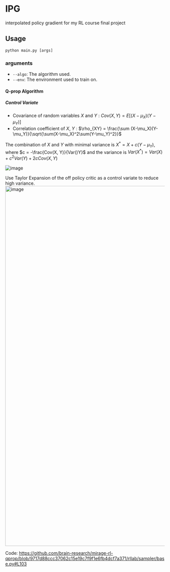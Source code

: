 # IPG
interpolated policy gradient for my RL course final project


## Usage
``python main.py [args]``

### arguments
- ``--algo``: The algorithm used.
- ``--env``: The environment used to train on.

#### Q-prop Algorithm

##### Control Variate
- Covariance of random variables $X$ and $Y$ : $Cov(X, Y) = E[(X-\mu_X)(Y-\mu_Y)]$
- Correlation coefficient of $X$, $Y$ : $\rho_{XY} = \frac{\sum (X-\mu_X)(Y-\mu_Y)}{\sqrt{\sum(X-\mu_X)^2\sum(Y-\mu_Y)^2}}$

The combination of $X$ and $Y$ with minimal variance is $X^* = X + c(Y - \mu_Y)$, where $c = -\frac{Cov(X, Y)}{Var()Y}$ and the variance is $Var(X^*) = Var(X) + c^2Var(Y) + 2cCov(X, Y)$

![image](https://github.com/mmi366127/IPG/assets/77866896/b274d939-1eae-46a0-8861-47ec8a63227e)

Use Taylor Expansion of the off policy critic as a control variate to reduce high variance.
<img width="1138" alt="image" src="https://github.com/mmi366127/IPG/assets/77866896/410c7ae7-49cb-4977-9d29-81153cc204a5">


Code:
https://github.com/brain-research/mirage-rl-qprop/blob/9717d88ccc37062c15e19c7f9f1e6fb4dcf7a371/rllab/sampler/base.py#L103
